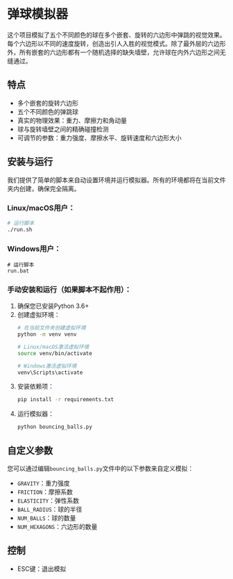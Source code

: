 # 弹球模拟器

这个项目模拟了五个不同颜色的球在多个嵌套、旋转的六边形中弹跳的视觉效果。每个六边形以不同的速度旋转，创造出引人入胜的视觉模式。除了最外层的六边形外，所有嵌套的六边形都有一个随机选择的缺失墙壁，允许球在内外六边形之间无缝通过。

## 特点

- 多个嵌套的旋转六边形
- 五个不同颜色的弹跳球
- 真实的物理效果：重力、摩擦力和角动量
- 球与旋转墙壁之间的精确碰撞检测
- 可调节的参数：重力强度、摩擦水平、旋转速度和六边形大小

## 安装与运行

我们提供了简单的脚本来自动设置环境并运行模拟器。所有的环境都将在当前文件夹内创建，确保完全隔离。

### Linux/macOS用户：

```bash
# 运行脚本
./run.sh
```

### Windows用户：

```
# 运行脚本
run.bat
```

### 手动安装和运行（如果脚本不起作用）：

1. 确保您已安装Python 3.6+
2. 创建虚拟环境：
   ```bash
   # 在当前文件夹创建虚拟环境
   python -m venv venv

   # Linux/macOS激活虚拟环境
   source venv/bin/activate

   # Windows激活虚拟环境
   venv\Scripts\activate
   ```
3. 安装依赖项：
   ```bash
   pip install -r requirements.txt
   ```
4. 运行模拟器：
   ```bash
   python bouncing_balls.py
   ```

## 自定义参数

您可以通过编辑`bouncing_balls.py`文件中的以下参数来自定义模拟：

- `GRAVITY`：重力强度
- `FRICTION`：摩擦系数
- `ELASTICITY`：弹性系数
- `BALL_RADIUS`：球的半径
- `NUM_BALLS`：球的数量
- `NUM_HEXAGONS`：六边形的数量

## 控制

- ESC键：退出模拟
